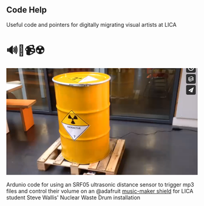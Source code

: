 ## Code Help

Useful code and pointers for digitally migrating visual artists at LICA

<h1>🔊🔌📹☢️</h1>

<img src="images/WasteDrumInstall.png" width="600">


Ardunio code for using an SRF05 ultrasonic distance sensor to trigger mp3 files and control their volume on an @adafruit [music-maker shield](https://www.adafruit.com/product/1788) for LICA student Steve Wallis' Nuclear Waste Drum installation



